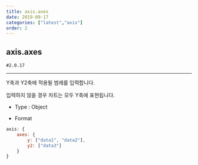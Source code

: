 ```yaml
---
title: axis.axes
date: 2019-09-17
categories: ["latest","axis"]
order: 2
---
```


## axis.axes

`#2.0.17`

---

Y축과 Y2축에 적용될 범례를 입력합니다.

입력하지 않을 경우 차트는 모두 Y축에 표현됩니다.


* Type : Object

* Format
```javascript
axis: {
	axes: {
        y: ["data1", "data2"],
        y2: ["data3"]
    }
}
```
